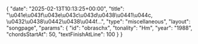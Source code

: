 {
    "date": "2025-02-13T10:13:25+00:00",
    "title": "\u041e\u043f\u043e\u043c\u043d\u0438\u0441\u044c, \u0432\u0438\u0442\u0438\u044f...",
    "type": "miscellaneous",
    "layout": "songpage",
    "params": {
        "id": "obraschx",
        "tonality": "Hm",
        "year": "1988",
        "chordsStartAt": 50,
        "textFinishAtLine": 100
    }
}
